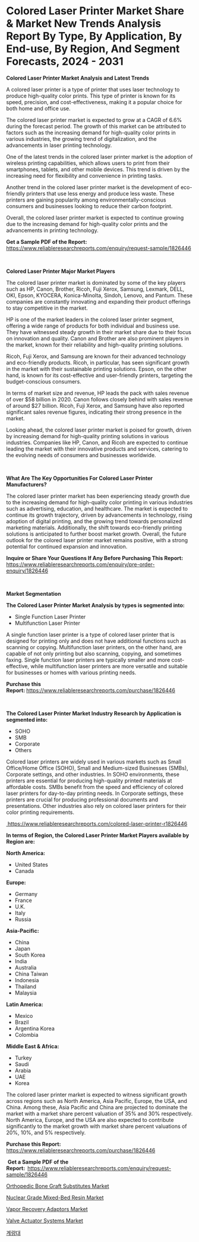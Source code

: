 <p><h1>Colored Laser Printer Market Share & Market New Trends Analysis Report By Type, By Application, By End-use, By Region, And Segment Forecasts, 2024 - 2031</h1></p><p><strong>Colored Laser Printer Market Analysis and Latest Trends</strong></p>
<p><p>A colored laser printer is a type of printer that uses laser technology to produce high-quality color prints. This type of printer is known for its speed, precision, and cost-effectiveness, making it a popular choice for both home and office use.</p><p>The colored laser printer market is expected to grow at a CAGR of 6.6% during the forecast period. The growth of this market can be attributed to factors such as the increasing demand for high-quality color prints in various industries, the growing trend of digitalization, and the advancements in laser printing technology.</p><p>One of the latest trends in the colored laser printer market is the adoption of wireless printing capabilities, which allows users to print from their smartphones, tablets, and other mobile devices. This trend is driven by the increasing need for flexibility and convenience in printing tasks.</p><p>Another trend in the colored laser printer market is the development of eco-friendly printers that use less energy and produce less waste. These printers are gaining popularity among environmentally-conscious consumers and businesses looking to reduce their carbon footprint.</p><p>Overall, the colored laser printer market is expected to continue growing due to the increasing demand for high-quality color prints and the advancements in printing technology.</p></p>
<p><strong>Get a Sample PDF of the Report:&nbsp;</strong> <a href="https://www.reliableresearchreports.com/enquiry/request-sample/1826446">https://www.reliableresearchreports.com/enquiry/request-sample/1826446</a></p>
<p>&nbsp;</p>
<p><strong>Colored Laser Printer Major Market Players</strong></p>
<p><p>The colored laser printer market is dominated by some of the key players such as HP, Canon, Brother, Ricoh, Fuji Xerox, Samsung, Lexmark, DELL, OKI, Epson, KYOCERA, Konica-Minolta, Sindoh, Lenovo, and Pantum. These companies are constantly innovating and expanding their product offerings to stay competitive in the market.</p><p>HP is one of the market leaders in the colored laser printer segment, offering a wide range of products for both individual and business use. They have witnessed steady growth in their market share due to their focus on innovation and quality. Canon and Brother are also prominent players in the market, known for their reliability and high-quality printing solutions.</p><p>Ricoh, Fuji Xerox, and Samsung are known for their advanced technology and eco-friendly products. Ricoh, in particular, has seen significant growth in the market with their sustainable printing solutions. Epson, on the other hand, is known for its cost-effective and user-friendly printers, targeting the budget-conscious consumers.</p><p>In terms of market size and revenue, HP leads the pack with sales revenue of over $58 billion in 2020. Canon follows closely behind with sales revenue of around $27 billion. Ricoh, Fuji Xerox, and Samsung have also reported significant sales revenue figures, indicating their strong presence in the market.</p><p>Looking ahead, the colored laser printer market is poised for growth, driven by increasing demand for high-quality printing solutions in various industries. Companies like HP, Canon, and Ricoh are expected to continue leading the market with their innovative products and services, catering to the evolving needs of consumers and businesses worldwide.</p></p>
<p>&nbsp;</p>
<p><strong>What Are The Key Opportunities For Colored Laser Printer Manufacturers?</strong></p>
<p><p>The colored laser printer market has been experiencing steady growth due to the increasing demand for high-quality color printing in various industries such as advertising, education, and healthcare. The market is expected to continue its growth trajectory, driven by advancements in technology, rising adoption of digital printing, and the growing trend towards personalized marketing materials. Additionally, the shift towards eco-friendly printing solutions is anticipated to further boost market growth. Overall, the future outlook for the colored laser printer market remains positive, with a strong potential for continued expansion and innovation.</p></p>
<p><strong>Inquire or Share Your Questions If Any Before Purchasing This Report:</strong> <a href="https://www.reliableresearchreports.com/enquiry/pre-order-enquiry/1826446">https://www.reliableresearchreports.com/enquiry/pre-order-enquiry/1826446</a></p>
<p>&nbsp;</p>
<p><strong>Market Segmentation</strong></p>
<p><strong>The Colored Laser Printer Market Analysis by types is segmented into:</strong></p>
<p><ul><li>Single Function Laser Printer</li><li>Multifunction Laser Printer</li></ul></p>
<p><p>A single function laser printer is a type of colored laser printer that is designed for printing only and does not have additional functions such as scanning or copying. Multifunction laser printers, on the other hand, are capable of not only printing but also scanning, copying, and sometimes faxing. Single function laser printers are typically smaller and more cost-effective, while multifunction laser printers are more versatile and suitable for businesses or homes with various printing needs.</p></p>
<p><strong>Purchase this Report:&nbsp;</strong><a href="https://www.reliableresearchreports.com/purchase/1826446">https://www.reliableresearchreports.com/purchase/1826446</a></p>
<p>&nbsp;</p>
<p><strong>The Colored Laser Printer Market Industry Research by Application is segmented into:</strong></p>
<p><ul><li>SOHO</li><li>SMB</li><li>Corporate</li><li>Others</li></ul></p>
<p><p>Colored laser printers are widely used in various markets such as Small Office/Home Office (SOHO), Small and Medium-sized Businesses (SMBs), Corporate settings, and other industries. In SOHO environments, these printers are essential for producing high-quality printed materials at affordable costs. SMBs benefit from the speed and efficiency of colored laser printers for day-to-day printing needs. In Corporate settings, these printers are crucial for producing professional documents and presentations. Other industries also rely on colored laser printers for their color printing requirements.</p></p>
<p><a href="https://www.reliableresearchreports.com/colored-laser-printer-r1826446">&nbsp;https://www.reliableresearchreports.com/colored-laser-printer-r1826446</a></p>
<p><strong>In terms of Region, the Colored Laser Printer Market Players available by Region are:</strong></p>
<p>
    <p> <strong> North America: </strong>
        <ul>
            <li>United States</li>
            <li>Canada</li>
        </ul>
        </p> 
    <p> <strong> Europe: </strong>
        <ul>
            <li>Germany</li>
            <li>France</li>
            <li>U.K.</li>
            <li>Italy</li>
            <li>Russia</li>
        </ul>
        </p> 
    <p> <strong> Asia-Pacific: </strong>
        <ul>
            <li>China</li>
            <li>Japan</li>
            <li>South Korea</li>
            <li>India</li>
            <li>Australia</li>
            <li>China Taiwan</li>
            <li>Indonesia</li>
            <li>Thailand</li>
            <li>Malaysia</li>
        </ul>
        </p> 
    <p> <strong> Latin America: </strong>
        <ul>
            <li>Mexico</li>
            <li>Brazil</li>
            <li>Argentina Korea</li>
            <li>Colombia</li>
        </ul>
        </p> 
    <p> <strong> Middle East & Africa: </strong>
        <ul>
            <li>Turkey</li>
            <li>Saudi</li>
            <li>Arabia</li>
            <li>UAE</li>
            <li>Korea</li>
        </ul>
    </p>
    </p>
<p><p>The colored laser printer market is expected to witness significant growth across regions such as North America, Asia Pacific, Europe, the USA, and China. Among these, Asia Pacific and China are projected to dominate the market with a market share percent valuation of 35% and 30% respectively. North America, Europe, and the USA are also expected to contribute significantly to the market growth with market share percent valuations of 20%, 10%, and 5% respectively.</p></p>
<p><strong>Purchase this Report: </strong><a href="https://www.reliableresearchreports.com/purchase/1826446">https://www.reliableresearchreports.com/purchase/1826446</a></p>
<p>&nbsp;<strong>Get a Sample PDF of the Report:&nbsp;&nbsp;</strong><a href="https://www.reliableresearchreports.com/enquiry/request-sample/1826446">https://www.reliableresearchreports.com/enquiry/request-sample/1826446</a></p>
<p><strong></strong></p>
<p><p><a href="https://www.linkedin.com/pulse/orthopedic-bone-graft-substitutes-market-size-growth-industry-xfcaf?trackingId=Q3vJmY11QC2nVvVo7ura5A%3D%3D">Orthopedic Bone Graft Substitutes Market</a></p><p><a href="https://medium.com/@brendamoreno1988/nuclear-grade-mixed-bed-resin-market-outlook-complete-industry-analysis-2024-to-2031-637ccdbafd00">Nuclear Grade Mixed-Bed Resin Market</a></p><p><a href="https://issuu.com/reportprime-2/docs/vapor-recovery-adaptors-market-size-2030.pptx">Vapor Recovery Adaptors Market</a></p><p><a href="https://issuu.com/reportprime-2/docs/valve-actuator-systems-market-size-2030.pptx">Valve Actuator Systems Market</a></p><p><a href="https://medium.com/@percyhagernes9778/%EC%A7%80%EA%B2%8C%EA%B8%88-%EC%8B%9C%EC%9E%A5-2024%EB%85%84%EB%B6%80%ED%84%B0-2031%EB%85%84%EA%B9%8C%EC%A7%80%EC%9D%98-%EA%B8%80%EB%A1%9C%EB%B2%8C-%EB%B0%8F-%EC%A7%80%EC%97%AD-%EB%B6%84%EC%84%9D-80bf21a3a2e4">계량대</a></p></p>